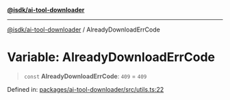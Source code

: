 [**@isdk/ai-tool-downloader**](../README.md)

***

[@isdk/ai-tool-downloader](../globals.md) / AlreadyDownloadErrCode

# Variable: AlreadyDownloadErrCode

> `const` **AlreadyDownloadErrCode**: `409` = `409`

Defined in: [packages/ai-tool-downloader/src/utils.ts:22](https://github.com/isdk/ai-tool-download.js/blob/9899344a67863acfa03d6df4c6ba1f7ac38d4db9/src/utils.ts#L22)
